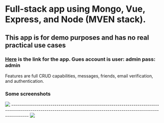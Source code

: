 # Full-stack app using Mongo, Vue, Express, and Node (MVEN stack).
## This app is for demo purposes and has no real practical use cases
### <a href="https://serene-cliffs-96431.herokuapp.com/">Here</a> is the link for the app. Gues account is user: admin pass: admin
Features are full CRUD capabilities, messages, friends, email verification, and authentication.

### Some screenshots
<img src="https://i.imgur.com/s1MQwv3.png" />
---------------------------------------------------------------------------------------------------------------------------------------------------------------------
<img src="https://i.imgur.com/HaZhPI2.png" />
